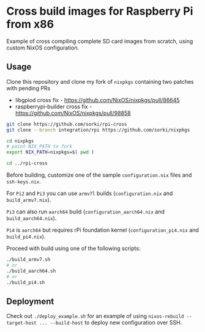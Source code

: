 # Cross build images for Raspberry Pi from x86

Example of cross compiling complete SD card images from scratch, using
custom NixOS configuration.

## Usage

Clone this repository and clone my fork of `nixpkgs` containing two patches with pending PRs

* libgpiod cross fix - https://github.com/NixOS/nixpkgs/pull/86645
* raspberrypi-builder cross fix - https://github.com/NixOS/nixpkgs/pull/98858

```bash
git clone https://github.com/sorki/rpi-cross
git clone --branch integration/rpi https://github.com/sorki/nixpkgs

cd nixpkgs
# point NIX_PATH to fork
export NIX_PATH=nixpkgs=$( pwd )

cd ../rpi-cross
```

Before building, customize one of the sample `configuration.nix` files
and `ssh-keys.nix`.

For `Pi2` and `Pi3` you can use `armv7l` builds (`configuration.nix` and `build_armv7.nix`).

`Pi3` can also run `aarch64` build (`configuration_aarch64.nix` and `build_aarch64.nix`).

`Pi4` is `aarch64` but requires rPi foundation kernel (`configuration_pi4.nix` and `build_pi4.nix`).

Proceed with build using one of the following scripts:

```bash
./build_armv7.sh
# or
./build_aarch64.sh
# or
./build_pi4.sh
```

## Deployment

Check out `./deploy_example.sh` for an example of using `nixos-rebuild --target-host ... --build-host` to deploy
new configuration over SSH.
